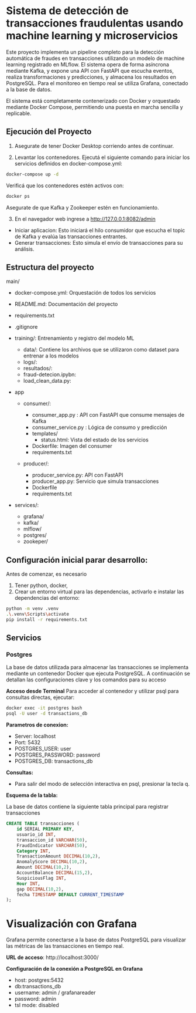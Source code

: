 # Sistema de detección de transacciones fraudulentas usando machine learning y microservicios
Este proyecto implementa un pipeline completo para la detección automática de fraudes en transacciones utilizando un modelo de machine learning registrado en MLflow. El sistema opera de forma asíncrona mediante Kafka, y expone una API con FastAPI que escucha eventos, realiza transformaciones y predicciones, y almacena los resultados en PostgreSQL. Para el monitoreo en tiempo real se utiliza Grafana, conectado a la base de datos.

El sistema está completamente contenerizado con Docker y orquestado mediante Docker Compose, permitiendo una puesta en marcha sencilla y replicable.

## Ejecución del Proyecto
1. Asegurate de tener Docker Desktop corriendo antes de continuar.

2. Levantar los contenedores. Ejecutá el siguiente comando para iniciar los servicios definidos en docker-compose.yml:
```bash
docker-compose up -d
```
Verificá que los contenedores estén activos con:

```bash
docker ps
```
Asegurate de que Kafka y Zookeeper estén en funcionamiento.

3. En el navegador web ingrese a http://127.0.0.1:8082/admin
- Iniciar aplicacion: Esto iniciará el hilo consumidor que escucha el topic de Kafka y evalúa las transacciones entrantes.
- Generar transacciones: Esto simula el envío de transacciones para su análisis.

## Estructura del proyecto
main/
- docker-compose.yml: Orquestación de todos los servicios
- README.md: Documentación del proyecto
- requirements.txt
- .gitignore

- training/: Entrenamiento y registro del modelo ML
  - data/: Contiene los archivos que se utilizaron como dataset para entrenar a los modelos
  - logs/:
  - resultados/:
  - fraud-detecion.ipybn:
  - load_clean_data.py: 

- app
  - consumer/:
    - consumer_app.py : API con FastAPI que consume mensajes de Kafka
    - consumer_service.py : Lógica de consumo y predicción
    - templates/
      - status.html: Vista del estado de los servicios
    - Dockerfile: Imagen del consumer
    - requirements.txt

  - producer/: 
    - producer_service.py:  API con FastAPI
    - producer_app.py: Servicio que simula transacciones
    - Dockerfile
    - requirements.txt

- services/:   
  - grafana/
  - kafka/                 
  - mlflow/  
  - postgres/ 
  - zookeper/                  


## Configuración inicial parar desarrollo:
Antes de comenzar, es necesario 
1. Tener python, docker, 
1. Crear un entorno virtual para las dependencias,  activarlo e instalar las dependencias del entorno:
```bash
python -m venv .venv
.\.venv\Scripts\activate
pip install -r requirements.txt
 ```

## Servicios
### Postgres
La base de datos utilizada para almacenar las transacciones se implementa mediante un contenedor Docker que ejecuta PostgreSQL. A continuación se detallan las configuraciones clave y los comandos para su acceso

**Acceso desde Terminal**
Para acceder al contenedor y utilizar psql para consultas directas, ejecutar:
```bash
docker exec -it postgres bash
psql -U user -d transactions_db
```

**Parametros de conexion:**

- Server: localhost
- Port: 5432
- POSTGRES_USER: user
- POSTGRES_PASSWORD: password
- POSTGRES_DB: transactions_db

**Consultas:**
- Para salir del modo de selección interactiva en psql, presionar la tecla q.

**Esquema de la tabla:**

La base de datos contiene la siguiente tabla principal para registrar transacciones

```sql
CREATE TABLE transacciones (
    id SERIAL PRIMARY KEY,
    usuario_id INT,
    transaccion_id VARCHAR(50),
    FraudIndicator VARCHAR(50), 
    Category INT,      
    TransactionAmount DECIMAL(10,2), 
    AnomalyScore DECIMAL(10,2), 
    Amount DECIMAL(10,2),        
    AccountBalance DECIMAL(15,2), 
    SuspiciousFlag INT,
    Hour INT,                    
    gap DECIMAL(10,2),          
    fecha TIMESTAMP DEFAULT CURRENT_TIMESTAMP 
);
```
# Visualización con Grafana
Grafana permite conectarse a la base de datos PostgreSQL para visualizar las métricas de las transacciones en tiempo real.

**URL de acceso**: http://localhost:3000/

**Configuración de la conexión a PostgreSQL en Grafana**
- host: postgres:5432
- db:transactions_db
- username: admin / grafanareader
- password: admin
- tsl mode: disabled


